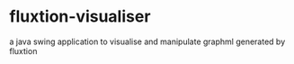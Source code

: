 # fluxtion-visualiser
a java swing application to visualise and manipulate graphml generated by fluxtion

